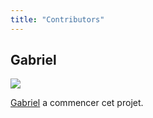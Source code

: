 ```yaml
---
title: "Contributors"
---
```


## Gabriel 
![](https://gabe.rocks/gabriel.webp)

[Gabriel](https://gabe.rocks) a commencer cet projet.